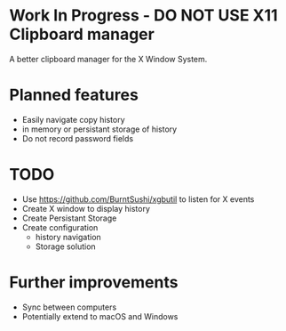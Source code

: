 # Work In Progress - DO NOT USE X11 Clipboard manager

A better clipboard manager for the X Window System. 


# Planned features
- Easily navigate copy history
- in memory or persistant storage of history
- Do not record password fields

# TODO
- Use https://github.com/BurntSushi/xgbutil to listen for X events
- Create X window to display history
- Create Persistant Storage
- Create configuration
    - history navigation
    - Storage solution

# Further improvements
- Sync between computers
- Potentially extend to macOS and Windows
